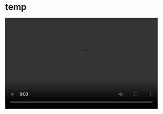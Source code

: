 # temp

<video width = "500" height = "300" controls>
         <source src = "./User Interface Design II.mp4" type = "video/mp4">
         This browser doesn't support video tag.
</video>
